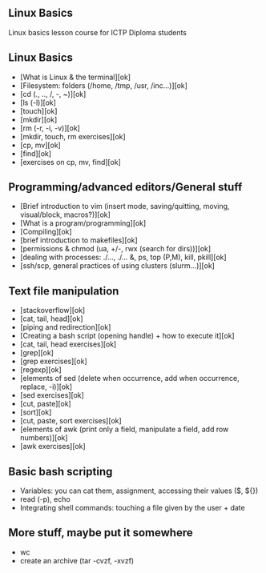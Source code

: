 Linux Basics
------------

Linux basics lesson course for ICTP Diploma students

## Linux Basics
* [What is Linux & the terminal][ok]
* [Filesystem: folders (/home, /tmp, /usr, /inc...)][ok]
* [cd (., .., /, -, ~)][ok]
* [ls (-l)][ok]
* [touch][ok]
* [mkdir][ok]
* [rm (-r, -i, -v)][ok]
* [mkdir, touch, rm exercises][ok]
* [cp, mv][ok]
* [find][ok]
* [exercises on cp, mv, find][ok]

## Programming/advanced editors/General stuff
* [Brief introduction to vim (insert mode, saving/quitting, moving, visual/block, macros?)][ok]
* [What is a program/programming][ok]
* [Compiling][ok]
* [brief introduction to makefiles][ok]
* [permissions & chmod (ua, +/-, rwx (search for dirs))][ok]
* [dealing with processes: ./..., ./... &, ps, top (P,M), kill, pkill][ok]
* [ssh/scp, general practices of using clusters (slurm...)][ok]

## Text file manipulation
* [stackoverflow][ok]
* [cat, tail, head][ok]
* [piping and redirection][ok]
* [Creating a bash script (opening handle) + how to execute it][ok]
* [cat, tail, head exercises][ok]
* [grep][ok]
* [grep exercises][ok]
* [regexp][ok]
* [elements of sed (delete when occurrence, add when occurrence, replace, -i)][ok]
* [sed exercises][ok]
* [cut, paste][ok]
* [sort][ok]
* [cut, paste, sort exercises][ok]
* [elements of awk (print only a field, manipulate a field, add row numbers)][ok]
* [awk exercises][ok]

## Basic bash scripting
* Variables: you can cat them, assignment, accessing their values ($, ${})
* read (-p), echo
* Integrating shell commands: touching a file given by the user + date

## More stuff, maybe put it somewhere
* wc
* create an archive (tar -cvzf, -xvzf)

